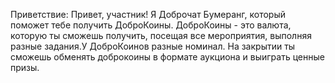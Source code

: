 Приветствие: Привет, участник! Я Доброчат Бумеранг, который поможет тебе получить ДоброКоины. ДоброКоины - это валюта, которую ты сможешь получить, посещая все мероприятия, выполняя разные задания.У ДоброКоинов разные номинал. На закрытии ты сможешь обменять доброкоины в формате аукциона и выиграть ценные призы. 